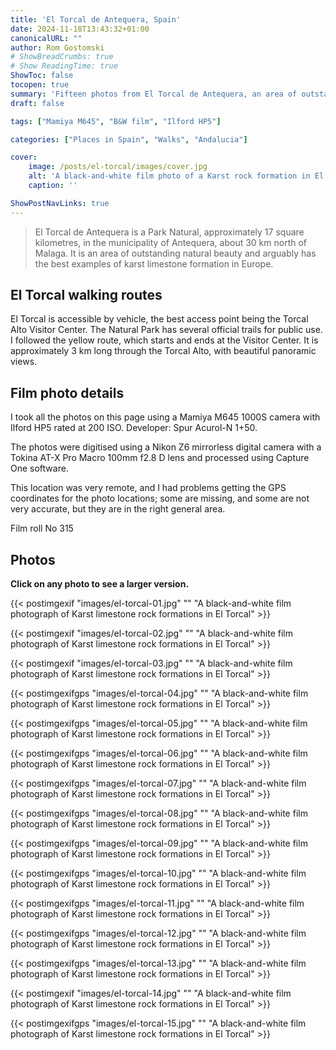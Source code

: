 ```yaml
---
title: 'El Torcal de Antequera, Spain'
date: 2024-11-18T13:43:32+01:00
canonicalURL: ""
author: Rom Gostomski
# ShowBreadCrumbs: true
# Show ReadingTime: true
ShowToc: false
tocopen: true
summary: 'Fifteen photos from El Torcal de Antequera, an area of outstanding natural beauty and arguably the best examples of karst limestone formation in Europe.'
draft: false

tags: ["Mamiya M645", "B&W film", "Ilford HP5"]

categories: ["Places in Spain", "Walks", "Andalucia"]

cover:
    image: /posts/el-torcal/images/cover.jpg
    alt: 'A black-and-white film photo of a Karst rock formation in El Torcal de Antequera'
    caption: ''

ShowPostNavLinks: true
---
```

> El Torcal de Antequera is a Park Natural, approximately 17 square kilometres, in the municipality of Antequera, about 30 km north of Malaga. It is an area of outstanding natural beauty and arguably has the best examples of karst limestone formation in Europe.

## El Torcal walking routes

El Torcal is accessible by vehicle, the best access point being the Torcal Alto Visitor Center. The Natural Park has several official trails for public use. I followed the yellow route, which starts and ends at the Visitor Center. It is approximately 3 km long through the Torcal Alto, with beautiful panoramic views. 

## Film photo details

I took all the photos on this page using a Mamiya M645 1000S camera with Ilford HP5 rated at 200 ISO. Developer: Spur Acurol-N 1+50.

The photos were digitised using a Nikon Z6 mirrorless digital camera with a Tokina AT-X Pro Macro 100mm f2.8 D lens and processed using Capture One software.

This location was very remote, and I had problems getting the GPS coordinates for the photo locations; some are missing, and some are not very accurate, but they are in the right general area.

Film roll No 315

## Photos

**Click on any photo to see a larger version.**

{{< postimgexif "images/el-torcal-01.jpg" 
"" 
"A black-and-white film photograph of Karst limestone rock formations in El Torcal" >}}

{{< postimgexif "images/el-torcal-02.jpg" 
"" 
"A black-and-white film photograph of Karst limestone rock formations in El Torcal" >}}

{{< postimgexif "images/el-torcal-03.jpg" 
"" 
"A black-and-white film photograph of Karst limestone rock formations in El Torcal" >}}

{{< postimgexifgps "images/el-torcal-04.jpg" 
"" 
"A black-and-white film photograph of Karst limestone rock formations in El Torcal" >}}

{{< postimgexifgps "images/el-torcal-05.jpg" 
"" 
"A black-and-white film photograph of Karst limestone rock formations in El Torcal" >}}

{{< postimgexifgps "images/el-torcal-06.jpg" 
"" 
"A black-and-white film photograph of Karst limestone rock formations in El Torcal" >}}

{{< postimgexifgps "images/el-torcal-07.jpg" 
"" 
"A black-and-white film photograph of Karst limestone rock formations in El Torcal" >}}

{{< postimgexifgps "images/el-torcal-08.jpg" 
"" 
"A black-and-white film photograph of Karst limestone rock formations in El Torcal" >}}

{{< postimgexifgps "images/el-torcal-09.jpg" 
"" 
"A black-and-white film photograph of Karst limestone rock formations in El Torcal" >}}

{{< postimgexifgps "images/el-torcal-10.jpg" 
"" 
"A black-and-white film photograph of Karst limestone rock formations in El Torcal" >}}

{{< postimgexifgps "images/el-torcal-11.jpg" 
"" 
"A black-and-white film photograph of Karst limestone rock formations in El Torcal" >}}

{{< postimgexifgps "images/el-torcal-12.jpg" 
"" 
"A black-and-white film photograph of Karst limestone rock formations in El Torcal" >}}

{{< postimgexifgps "images/el-torcal-13.jpg" 
"" 
"A black-and-white film photograph of Karst limestone rock formations in El Torcal" >}}

{{< postimgexif "images/el-torcal-14.jpg" 
"" 
"A black-and-white film photograph of Karst limestone rock formations in El Torcal" >}}

{{< postimgexifgps "images/el-torcal-15.jpg" 
"" 
"A black-and-white film photograph of Karst limestone rock formations in El Torcal" >}}

